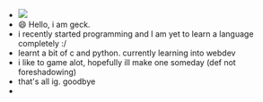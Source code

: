 -  ![](https://komarev.com/ghpvc/?username=geckguy&color=blueviolet)
- 😄 Hello, i am geck.
- i recently started programming and I am yet to learn a language completely :/
- learnt a bit of c and python. currently learning into webdev
- i like to game alot, hopefully ill make one someday (def not foreshadowing)
- that's all ig. goodbye
-

